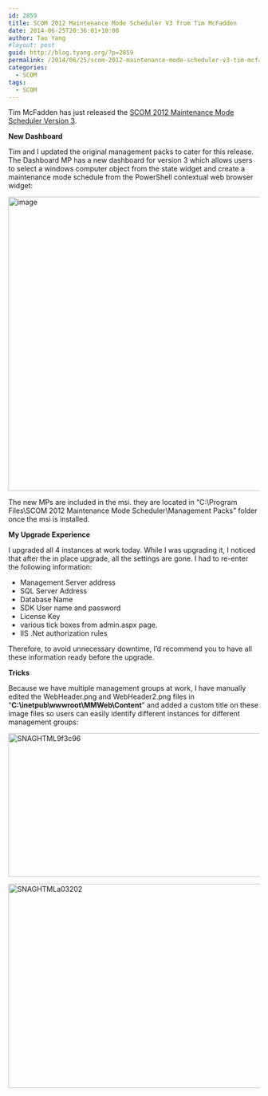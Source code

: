 ```yaml
---
id: 2859
title: SCOM 2012 Maintenance Mode Scheduler V3 from Tim McFadden
date: 2014-06-25T20:36:01+10:00
author: Tao Yang
#layout: post
guid: http://blog.tyang.org/?p=2859
permalink: /2014/06/25/scom-2012-maintenance-mode-scheduler-v3-tim-mcfadden/
categories:
  - SCOM
tags:
  - SCOM
---
```

Tim McFadden has just released the <a href="http://www.scom2k7.com/scom-2012-maintenance-mode-scheduler-v3/">SCOM 2012 Maintenance Mode Scheduler Version 3</a>.

<strong>New Dashboard</strong>

Tim and I updated the original management packs to cater for this release. The Dashboard MP has a new dashboard for version 3 which allows users to select a windows computer object from the state widget and create a maintenance mode schedule from the PowerShell contextual web browser widget:

<a href="http://blog.tyang.org/wp-content/uploads/2014/06/image6.png"><img style="display: inline; border: 0px;" title="image" src="http://blog.tyang.org/wp-content/uploads/2014/06/image_thumb6.png" alt="image" width="580" height="590" border="0" /></a>

The new MPs are included in the msi. they are located in “C:\Program Files\SCOM 2012 Maintenance Mode Scheduler\Management Packs” folder once the msi is installed.

<strong>My Upgrade Experience</strong>

I upgraded all 4 instances at work today. While I was upgrading it, I noticed that after the in place upgrade, all the settings are gone. I had to re-enter the following information:
<ul>
	<li>Management Server address</li>
	<li>SQL Server Address</li>
	<li>Database Name</li>
	<li>SDK User name and password</li>
	<li>License Key</li>
	<li>various tick boxes from admin.aspx page.</li>
	<li>IIS .Net authorization rules</li>
</ul>
Therefore, to avoid unnecessary downtime, I’d recommend you to have all these information ready before the upgrade.

<strong>Tricks</strong>

Because we have multiple management groups at work, I have manually edited the WebHeader.png and WebHeader2.png files in “<strong>C:\inetpub\wwwroot\MMWeb\Content</strong>” and added a custom title on these image files so users can easily identify different instances for different management groups:

<a href="http://blog.tyang.org/wp-content/uploads/2014/06/SNAGHTML9f3c96.png"><img style="display: inline; border: 0px;" title="SNAGHTML9f3c96" src="http://blog.tyang.org/wp-content/uploads/2014/06/SNAGHTML9f3c96_thumb.png" alt="SNAGHTML9f3c96" width="532" height="288" border="0" /></a>

<a href="http://blog.tyang.org/wp-content/uploads/2014/06/SNAGHTMLa03202.png"><img style="display: inline; border: 0px;" title="SNAGHTMLa03202" src="http://blog.tyang.org/wp-content/uploads/2014/06/SNAGHTMLa03202_thumb.png" alt="SNAGHTMLa03202" width="520" height="410" border="0" /></a>